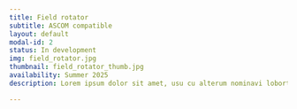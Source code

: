 ```yaml
---
title: Field rotator
subtitle: ASCOM compatible
layout: default
modal-id: 2
status: In development
img: field_rotator.jpg
thumbnail: field_rotator_thumb.jpg
availability: Summer 2025
description: Lorem ipsum dolor sit amet, usu cu alterum nominavi lobortis. At duo novum diceret. Tantas apeirian vix et, usu sanctus postulant inciderint ut, populo diceret necessitatibus in vim. Cu eum dicam feugiat noluisse.

---
```

